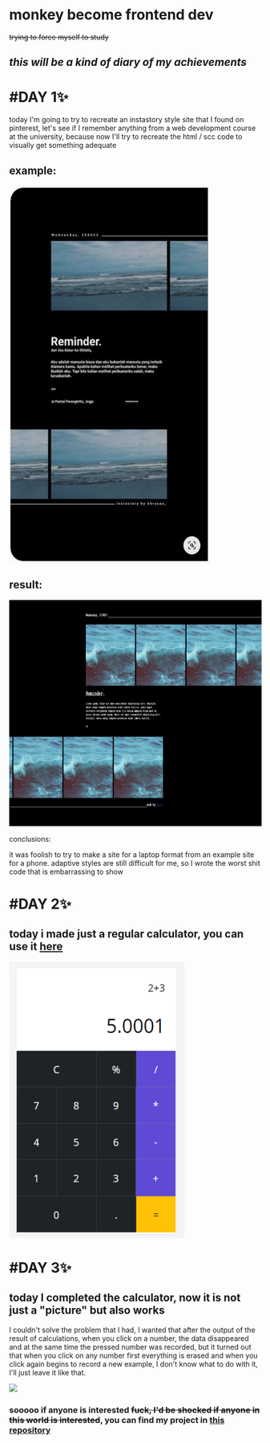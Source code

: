 # monkey become frontend dev
~~trying to force myself to study~~

## ***this will be a kind of diary of my achievements***

# #**DAY 1**:sparkles:
today I'm going to try to recreate an instastory style site that I found on pinterest, let's see if I remember anything from a web development course at the university, because now I'll try to recreate the html / scc code to visually get something adequate
## example:
<img src="https://github.com/defur/monkey_become_frontend_dev/blob/main/img/Screenshot_1.png" width="400" height="750">

## result:
<img src="https://github.com/defur/monkey_become_frontend_dev/blob/main/img/Screenshot_2.png" width="800" height="450">

conclusions:

it was foolish to try to make a site for a laptop format from an example site for a phone. adaptive styles are still difficult for me, so I wrote the worst shit code that is embarrassing to show


# #**DAY 2**:sparkles:
## today i made just a regular calculator, you can use it [here](https://defur.github.io/calculattor/)

<img src="https://github.com/defur/monkey_become_frontend_dev/blob/main/img/Screenshot_4.png" width="350" height="550">

# #**DAY 3**:sparkles:
## today I completed the calculator, now it is not just a "picture" but also works
I couldn't solve the problem that I had, I wanted that after the output of the result of calculations, when you click on a number, the data disappeared and at the same time the pressed number was recorded, but it turned out that when you click on any number first everything is erased and when you click again begins to record a new example, I don't know what to do with it, I'll just leave it like that.

<img src="https://media.giphy.com/media/v1.Y2lkPTc5MGI3NjExdGFiZW54NmF6eXRnd2x0ZWt5a2NtcHY4OTV0M2dyMGs0ZnJvbWU3ciZlcD12MV9pbnRlcm5hbF9naWZfYnlfaWQmY3Q9Zw/VWhPP1v7NngjCjbTXH/giphy.gif">

### sooooo if anyone is interested ~~fuck, I'd be shocked if anyone in this world is interested~~, you can find my project in [this repository](https://github.com/defur/calculattor)


